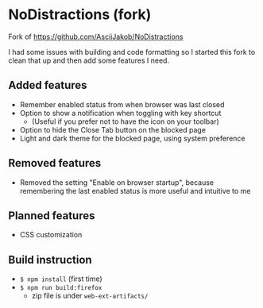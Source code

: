# NoDistractions (fork)

Fork of https://github.com/AsciiJakob/NoDistractions

I had some issues with building and code formatting so I started this fork to clean that up and then add some features I need.

## Added features

* Remember enabled status from when browser was last closed
* Option to show a notification when toggling with key shortcut
    * (Useful if you prefer not to have the icon on your toolbar)
* Option to hide the Close Tab button on the blocked page
* Light and dark theme for the blocked page, using system preference

## Removed features

* Removed the setting "Enable on browser startup", because remembering the last enabled status is more useful and intuitive to me

## Planned features

* CSS customization

## Build instruction

* `$ npm install` (first time)
* `$ npm run build:firefox`
    * zip file is under `web-ext-artifacts/`
